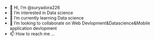 - 👋 Hi, I’m @suryadora226
- 👀 I’m interested in Data science
- 🌱 I’m currently learning Data science
- 💞️ I’m looking to collaborate on Web Devlopment&Datascience&Mobile application devlopment
- 📫 How to reach me ...

<!---
suryadora226/suryadora226 is a ✨ special ✨ repository because its `README.md` (this file) appears on your GitHub profile.
You can click the Preview link to take a look at your changes.
--->
